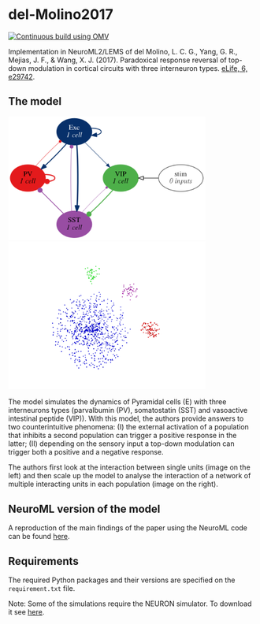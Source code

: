 # del-Molino2017
[![Continuous build using OMV](https://github.com/OpenSourceBrain/del-Molino2017/actions/workflows/omv-ci.yml/badge.svg)](https://github.com/OpenSourceBrain/del-Molino2017/actions/workflows/omv-ci.yml)

Implementation in NeuroML2/LEMS of del Molino, L. C. G., Yang, G. R., Mejias, J.
F., & Wang, X. J. (2017). Paradoxical response reversal of top-down modulation
in cortical circuits with three interneuron types. [eLife, 6,
e29742](https://cdn.elifesciences.org/articles/29742/elife-29742-v2.pdf).

## The model
<p float="left">
    <img src="NeuroML/Fig1/Fig1a.png" width="400" />
    <img src="NeuroML/Fig3/RandomPopulationRate_high_baseline.nml36.png" width="400" />
</p>

The model simulates the dynamics of Pyramidal cells (E)
with three interneurons types (parvalbumin (PV), somatostatin (SST) and
vasoactive intestinal peptide (VIP)). With this model, the authors provide
answers to two counterintuitive phenomena: (I) the external activation of a
population that inhibits a second population can trigger a positive response in
the latter; (II) depending on the sensory input a top-down modulation can
trigger both a positive and a negative response.

The authors first look at the interaction between single units (image on the left)
and then scale up the model to analyse
the interaction of a network of multiple interacting units in each population
(image on the right).

## NeuroML version of the model
<!-- We simulated the population firing rate for a low baseline and high baseline -->
<!-- activity. -->
<!-- More details of how these plots were obtained can be found -->
A reproduction of the main findings of the paper using the NeuroML code can be
found
[here](https://github.com/OpenSourceBrain/del-Molino2017/blob/development/notebooks/delMolino2017.ipynb).

## Requirements
The required Python packages and their versions are specified on the
`requirement.txt` file.

Note: Some of the simulations require the NEURON simulator. To
download it see [here](https://www.neuron.yale.edu/neuron/download).


